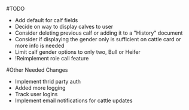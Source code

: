 #TODO
- Add default for calf fields
- Decide on way to display calves to user
- Consider deleting previous calf or adding it to a "History" document
- Consider if displaying the gender only is sufficient on cattle card or more info is needed
- Limit calf gender options to only two, Bull or Heifer
- !Reimplement role call feature

#Other Needed Changes
- Implement thrid party auth
- Added more logging 
- Track user logins
- Implement email notifications for cattle updates